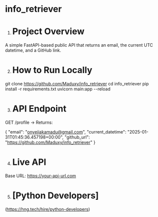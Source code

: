 # info_retriever
1. # Project Overview
 A simple FastAPI-based public API that returns an email, the current UTC datetime, and a GitHub link.

2. # How to Run Locally
git clone https://github.com/Maduxy/info_retriever
cd info_retriever
pip install -r requirements.txt
uvicorn main:app --reload

3. # API Endpoint
GET /profile → Returns:
    
{  "email": "onyejiakamadu@gmail.com",
  "current_datetime": "2025-01-31T01:45:36.457198+00:00",
  "github_url": "https://github.com/Maduxy/info_retriever"
}

4. # Live API
Base URL: https://your-api-url.com

5. # [Python Developers]
(https://hng.tech/hire/python-developers)